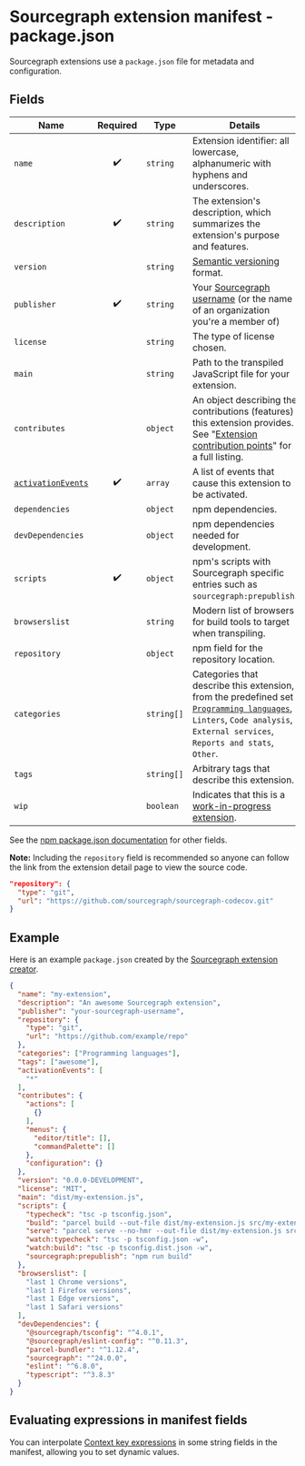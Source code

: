# Sourcegraph extension manifest - package.json

Sourcegraph extensions use a `package.json` file for metadata and configuration.

## Fields

Name | Required | Type | Details
---- |:--------:| ---- | -------
`name` | ✔️ | `string` | Extension identifier: all lowercase, alphanumeric with hyphens and underscores.
`description` | ✔️ | `string` | The extension's description, which summarizes the extension's purpose and features.
`version` | | `string` | [Semantic versioning](https://semver.org/) format.
`publisher` | ✔️ | `string` | Your [Sourcegraph username](development_environment.md#sourcegraph-com-account-and-the-sourcegraph-cli) (or the name of an organization you're a member of)
`license` | | `string` | The type of license chosen.
`main` | | `string` | Path to the transpiled JavaScript file for your extension.
`contributes` | | `object` | An object describing the contributions (features) this extension provides. See "[Extension contribution points](contributions.md)" for a full listing.
[`activationEvents`](activation.md) | ✔️ | `array` | A list of events that cause this extension to be activated.
`dependencies` | | `object` | npm dependencies.
`devDependencies` | | `object` | npm dependencies needed for development.
`scripts` | ✔️ | `object` | npm's scripts with Sourcegraph specific entries such as `sourcegraph:prepublish`.
`browserslist` | | `string` | Modern list of browsers for build tools to target when transpiling.
`repository` | | `object` | npm field for the repository location.
`categories` | | `string[]` | Categories that describe this extension, from the predefined set [`Programming languages`](https://github.com/sourcegraph/code-intel-extensions/blob/master/template/src/language-specs/languages.ts#L353-L399), `Linters`, `Code analysis`, `External services`, `Reports and stats`, `Other`.
`tags` | | `string[]` | Arbitrary tags that describe this extension.
`wip` | | `boolean`| Indicates that this is a [work-in-progress extension](publishing.md#wip-extensions).

See the [npm package.json documentation](https://docs.npmjs.com/creating-a-package-json-file) for other fields.

**Note:** Including the `repository` field is recommended so anyone can follow the link from the extension detail page to view the source code.

```json
"repository": {
  "type": "git",
  "url": "https://github.com/sourcegraph/sourcegraph-codecov.git"
}
```

## Example

Here is an example `package.json` created by the [Sourcegraph extension creator](creating.md#creating-an-extension-the-easy-way).

```json
{
  "name": "my-extension",
  "description": "An awesome Sourcegraph extension",
  "publisher": "your-sourcegraph-username",
  "repository": {
    "type": "git",
    "url": "https://github.com/example/repo"
  },
  "categories": ["Programming languages"],
  "tags": ["awesome"],
  "activationEvents": [
    "*"
  ],
  "contributes": {
    "actions": [
      {}
    ],
    "menus": {
      "editor/title": [],
      "commandPalette": []
    },
    "configuration": {}
  },
  "version": "0.0.0-DEVELOPMENT",
  "license": "MIT",
  "main": "dist/my-extension.js",
  "scripts": {
    "typecheck": "tsc -p tsconfig.json",
    "build": "parcel build --out-file dist/my-extension.js src/my-extension.ts",
    "serve": "parcel serve --no-hmr --out-file dist/my-extension.js src/my-extension.ts",
    "watch:typecheck": "tsc -p tsconfig.json -w",
    "watch:build": "tsc -p tsconfig.dist.json -w",
    "sourcegraph:prepublish": "npm run build"
  },
  "browserslist": [
    "last 1 Chrome versions",
    "last 1 Firefox versions",
    "last 1 Edge versions",
    "last 1 Safari versions"
  ],
  "devDependencies": {
    "@sourcegraph/tsconfig": "^4.0.1",
    "@sourcegraph/eslint-config": "^0.11.3",
    "parcel-bundler": "^1.12.4",
    "sourcegraph": "^24.0.0",
    "eslint": "^6.8.0",
    "typescript": "^3.8.3"
  }
}
```

## Evaluating expressions in manifest fields

You can interpolate [Context key expressions](context_key_expressions.md) in
some string fields in the manifest, allowing you to set dynamic values.
